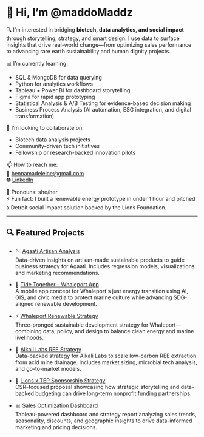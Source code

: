 # 👋 Hi, I’m @maddoMaddz

🔍 I’m interested in bridging **biotech, data analytics, and social impact** through storytelling, strategy, and smart design. I use data to surface insights that drive real-world change—from optimizing sales performance to advancing rare earth sustainability and human dignity projects.

📊 I’m currently learning:  
- SQL & MongoDB for data querying  
- Python for analytics workflows  
- Tableau + Power BI for dashboard storytelling  
- Figma for rapid app prototyping  
- Statistical Analysis & A/B Testing for evidence-based decision making  
- Business Process Analysis (AI automation, ESG integration, and digital transformation)

🤝 I’m looking to collaborate on:
- Biotech data analysis projects  
- Community-driven tech initiatives  
- Fellowship or research-backed innovation pilots  

📫 How to reach me:  
**📧** bennamadeleine@gmail.com  
**🌐** [LinkedIn](https://www.linkedin.com/in/madeleine-benna/)

💬 Pronouns: she/her  
⚡ Fun fact: I built a renewable energy prototype in under 1 hour and pitched a Detroit social impact solution backed by the Lions Foundation.

---

## 🔍 Featured Projects

- 🪡 [Agaati Artisan Analysis](https://github.com/maddoMaddz/agaati-artisan-analysis)  
  Data-driven insights on artisan-made sustainable products to guide business strategy for Agaati. Includes regression models, visualizations, and marketing recommendations.

- 🌊 [Tide Together – Whaleport App](https://github.com/maddoMaddz/tide-together-whaleport)  
  A mobile app concept for Whaleport's just energy transition using AI, GIS, and civic media to protect marine culture while advancing SDG-aligned renewable development.

- ⚡ [Whaleport Renewable Strategy](https://github.com/maddoMaddz/whaleport-renewable-strategy)  
  Three-pronged sustainable development strategy for Whaleport—combining data, policy, and design to balance clean energy and marine livelihoods.

- 🧪 [Alkali Labs REE Strategy](https://github.com/maddoMaddz/alkali-labs-ree-strategy)  
  Data-backed strategy for Alkali Labs to scale low-carbon REE extraction from acid mine drainage. Includes market sizing, microbial tech analysis, and go-to-market models.

- 🤝 [Lions x TEP Sponsorship Strategy](https://github.com/maddoMaddz/lionsxtep-sponsorship-strategy)  
  CSR-focused proposal showcasing how strategic storytelling and data-backed budgeting can drive long-term nonprofit funding partnerships.

- 📊 [Sales Optimization Dashboard](https://github.com/maddoMaddz/sales-optimization-dashboard)  
  Tableau-powered dashboard and strategy report analyzing sales trends, seasonality, discounts, and geographic insights to drive data-informed marketing and pricing decisions.
